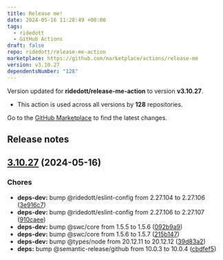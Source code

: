 ```yaml
---
title: Release me!
date: 2024-05-16 11:28:49 +00:00
tags:
  - ridedott
  - GitHub Actions
draft: false
repo: ridedott/release-me-action
marketplace: https://github.com/marketplace/actions/release-me
version: v3.10.27
dependentsNumber: "128"
---
```



Version updated for **ridedott/release-me-action** to version **v3.10.27**.
- This action is used across all versions by **128** repositories.

Go to the [GitHub Marketplace](https://github.com/marketplace/actions/release-me) to find the latest changes.

## Release notes

## [3.10.27](https://github.com/ridedott/release-me-action/compare/v3.10.26...v3.10.27) (2024-05-16)


### Chores

* **deps-dev:** bump @ridedott/eslint-config from 2.27.104 to 2.27.106 ([3e916c7](https://github.com/ridedott/release-me-action/commit/3e916c7b25b6f1e05e3a8fc31dc4e0c52013e36e))
* **deps-dev:** bump @ridedott/eslint-config from 2.27.106 to 2.27.107 ([910caee](https://github.com/ridedott/release-me-action/commit/910caee8c4eccbdf288603d9b807881a5f347a01))
* **deps-dev:** bump @swc/core from 1.5.5 to 1.5.6 ([092b9a9](https://github.com/ridedott/release-me-action/commit/092b9a9287e5415ac470685a9676d5f82678d6b6))
* **deps-dev:** bump @swc/core from 1.5.6 to 1.5.7 ([215b147](https://github.com/ridedott/release-me-action/commit/215b1479706bd37c1ae65230877d87b204c56ae2))
* **deps-dev:** bump @types/node from 20.12.11 to 20.12.12 ([39d83a2](https://github.com/ridedott/release-me-action/commit/39d83a21ab6263328d5eda63fdc2a945a5a33a05))
* **deps:** bump @semantic-release/github from 10.0.3 to 10.0.4 ([cbdfef5](https://github.com/ridedott/release-me-action/commit/cbdfef50483fb250376648fb6d67bf6323f4558f))




